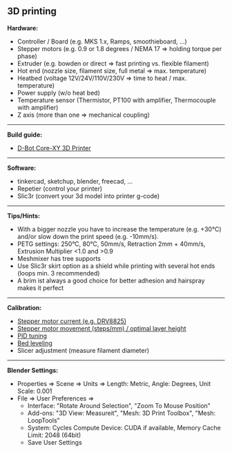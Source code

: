 ## 3D printing

**Hardware:**

* Controller / Board (e.g. MKS 1.x, Ramps, smoothieboard, ...)
* Stepper motors (e.g. 0.9 or 1.8 degrees / NEMA 17 => holding torque per phase)
* Extruder (e.g. bowden or direct => fast printing vs. flexible filament)
* Hot end (nozzle size, filament size, full metal => max. temperature)
* Heatbed (voltage 12V/24V/110V/230V => time to heat / max. temperature)
* Power supply (w/o heat bed)
* Temperature sensor (Thermistor, PT100 with amplifier, Thermocouple with amplifier)
* Z axis (more than one => mechanical coupling)

****
**Build guide:**

* [D-Bot Core-XY 3D Printer](https://www.thingiverse.com/thing:1001065)

****
**Software:**

* tinkercad, sketchup, blender, freecad, ...
* Repetier (control your printer)
* Slic3r (convert your 3d model into printer g-code)

****
**Tips/Hints:**

* With a bigger nozzle you have to increase the temperature (e.g. +30°C) and/or slow down the print speed (e.g. -10mm/s).
* PETG settings: 250°C, 80°C, 50mm/s, Retraction 2mm + 40mm/s, Extrusion Multiplier <1.0 and >0.9
* Meshmixer has tree supports
* Use Slic3r skirt option as a shield while printing with several hot ends (loops min. 3 recommended)
* A brim ist always a good choice for better adhesion and hairspray makes it perfect

****
**Calibration:**

* [Stepper motor current (e.g. DRV8825)](https://www.pololu.com/blog/484/video-setting-the-current-limit-on-pololu-stepper-motor-driver-carriers)
* [Stepper motor movement (steps/mm) / optimal layer height](https://www.prusaprinters.org/calculator/)
* [PID tuning](https://www.youtube.com/watch?v=APzJfYAgFkQ)
* [Bed leveling](https://www.youtube.com/watch?v=_BuuGswqWWE)
* Slicer adjustment (measure filament diameter)

****
**Blender Settings:**

* Properties => Scene => Units => Length: Metric, Angle: Degrees, Unit Scale: 0.001
* File => User Preferences => 
  - Interface: "Rotate Around Selection", "Zoom To Mouse Position"
  - Add-ons: "3D View: Measureit", "Mesh: 3D Print Toolbox", "Mesh: LoopTools"
  - System: Cycles Compute Device: CUDA if available, Memory Cache Limit: 2048 (64bit)
  - Save User Settings
